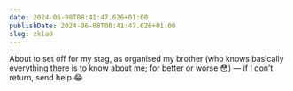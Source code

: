 ```yaml
---
date: 2024-06-08T08:41:47.626+01:00
publishDate: 2024-06-08T08:41:47.626+01:00
slug: zkla0
---
```

About to set off for my stag, as organised my brother (who knows basically everything there is to know about me; for better or worse 😳) — if I don’t return, send help 😂
